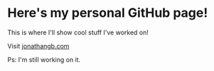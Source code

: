 # Here's my personal GitHub page!

This is where I'll show cool stuff I've worked on! 

Visit <a href="http://jonathangb.com">jonathangb.com</a>

Ps: I'm still working on it.

